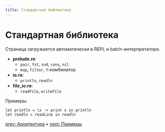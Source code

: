 ```yaml
---
title: Стандартная библиотека
---
```


# Стандартная библиотека

Страница загружается автоматически в REPL и batch-интерпретаторе.

- **prelude.re**:
  - `pair`, `fst`, `snd`, `cons`, `nil`
  - `map`, `filter`, `Y`‑комбинатор
- **io.re**:
  - `println`, `readln`
- **file_io.re**:
  - `readFile`, `writeFile`

Примеры:
```re
let println = \x -> print x in println
let readln = readLine in readln
````

[prev: Архитектура](architecture.md) • [next: Примеры](examples.md)
